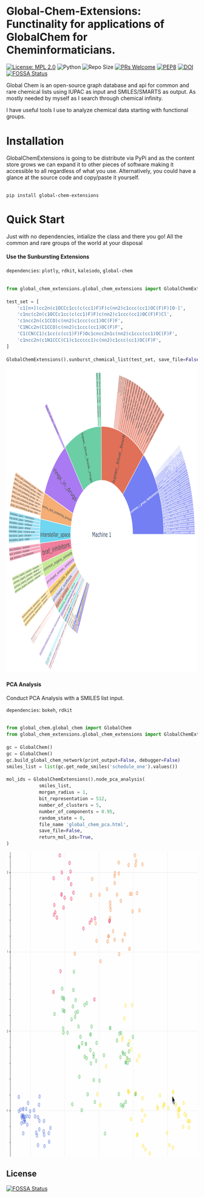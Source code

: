 Global-Chem-Extensions: Functinality for applications of GlobalChem for Cheminformaticians.
===========================================================================================


[![License: MPL 2.0](https://img.shields.io/badge/License-MPL%202.0-brightgreen.svg)](https://opensource.org/licenses/MPL-2.0)
![Python](https://img.shields.io/badge/python-3.6-blue.svg)
![Repo Size](https://img.shields.io/github/repo-size/Sulstice/global-chem)
[![PRs Welcome](https://img.shields.io/badge/PRs-welcome-brightgreen.svg?style=flat-square)](http://makeapullrequest.com)
[![PEP8](https://img.shields.io/badge/code%20style-pep8-orange.svg)](https://www.python.org/dev/peps/pep-0008/)
[![DOI](https://zenodo.org/badge/459776043.svg)](https://zenodo.org/badge/latestdoi/459776043)
[![FOSSA Status](https://app.fossa.com/api/projects/git%2Bgithub.com%2FSulstice%2Fglobal-chem-extensions.svg?type=shield)](https://app.fossa.com/projects/git%2Bgithub.com%2FSulstice%2Fglobal-chem-extensions?ref=badge_shield)

Global Chem is an open-source graph database and api for common and rare chemical lists using IUPAC as input and SMILES/SMARTS as output. As 
mostly needed by myself as I search through chemical infinity.

I have useful tools I use to analyze chemical data starting with functional groups. 

Installation 
============

GlobalChemExtensions is going to be distribute via PyPi and as the content store grows we can expand it to other pieces of software
making it accessible to all regardless of what you use. Alternatively, you could have a glance at the source code and copy/paste
it yourself.

```

pip install global-chem-extensions

```
Quick Start
===========

Just with no dependencies, intialize the class and there you go! All the common and rare groups of the world
at your disposal 

#### Use the Sunbursting Extensions

`dependencies`: `plotly`, `rdkit`, `kaleiodo`, `global-chem`

```python

from global_chem_extensions.global_chem_extensions import GlobalChemExtensions

test_set = [
    'c1[n+](cc2n(c1OCCc1cc(c(cc1)F)F)c(nn2)c1ccc(cc1)OC(F)F)[O-]',
    'c1nc(c2n(c1OCCc1cc(c(cc1)F)F)c(nn2)c1ccc(cc1)OC(F)F)Cl',
    'c1ncc2n(c1CCO)c(nn2)c1ccc(cc1)OC(F)F',
    'C1NCc2n(C1CCO)c(nn2)c1ccc(cc1)OC(F)F',
    'C1(CN(C1)c1cc(c(cc1)F)F)Oc1cncc2n1c(nn2)c1ccc(cc1)OC(F)F',
    'c1ncc2n(c1N1CCC(C1)c1ccccc1)c(nn2)c1ccc(cc1)OC(F)F',
]

GlobalChemExtensions().sunburst_chemical_list(test_set, save_file=False)

```

<p align="center">
  <img width="900" height="800" src="images/figure_1.png">
</p>

#### PCA Analysis

Conduct PCA Analysis with a SMILES list input.

`dependencies`: `bokeh`, `rdkit`

```python

from global_chem.global_chem import GlobalChem
from global_chem_extensions.global_chem_extensions import GlobalChemExtensions

gc = GlobalChem()
gc = GlobalChem()
gc.build_global_chem_network(print_output=False, debugger=False)
smiles_list = list(gc.get_node_smiles('schedule_one').values())

mol_ids = GlobalChemExtensions().node_pca_analysis(
            smiles_list,
            morgan_radius = 1,
            bit_representation = 512,
            number_of_clusters = 5,
            number_of_components = 0.95,
            random_state = 0,
            file_name 'global_chem_pca.html',
            save_file=False,
            return_mol_ids=True,
)

```

<p align="center">
  <img width="900" height="800" src="images/pca_analysis.gif">
</p>



## License
[![FOSSA Status](https://app.fossa.com/api/projects/git%2Bgithub.com%2FSulstice%2Fglobal-chem-extensions.svg?type=large)](https://app.fossa.com/projects/git%2Bgithub.com%2FSulstice%2Fglobal-chem-extensions?ref=badge_large)